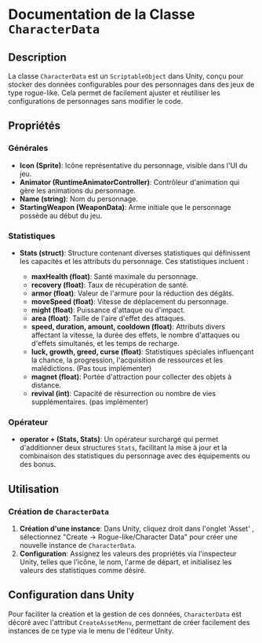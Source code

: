 # Documentation de la Classe `CharacterData`

## Description

La classe `CharacterData` est un `ScriptableObject` dans Unity, conçu pour stocker des données configurables pour des personnages dans des jeux de type rogue-like. Cela permet de facilement ajuster et réutiliser les configurations de personnages sans modifier le code.

## Propriétés

### Générales

- **Icon (Sprite)**: Icône représentative du personnage, visible dans l'UI du jeu.
- **Animator (RuntimeAnimatorController)**: Contrôleur d'animation qui gère les animations du personnage.
- **Name (string)**: Nom du personnage.
- **StartingWeapon (WeaponData)**: Arme initiale que le personnage possède au début du jeu.

### Statistiques

- **Stats (struct)**: Structure contenant diverses statistiques qui définissent les capacités et les attributs du personnage. Ces statistiques incluent :

  - **maxHealth (float)**: Santé maximale du personnage.
  - **recovery (float)**: Taux de récupération de santé.
  - **armor (float)**: Valeur de l'armure pour la réduction des dégâts.
  - **moveSpeed (float)**: Vitesse de déplacement du personnage.
  - **might (float)**: Puissance d'attaque ou d'impact.
  - **area (float)**: Taille de l'aire d'effet des attaques.
  - **speed, duration, amount, cooldown (float)**: Attributs divers affectant la vitesse, la durée des effets, le nombre d'attaques ou d'effets simultanés, et les temps de recharge.
  - **luck, growth, greed, curse (float)**: Statistiques spéciales influençant la chance, la progression, l'acquisition de ressources et les malédictions. (Pas tous implémenter)
  - **magnet (float)**: Portée d'attraction pour collecter des objets à distance.
  - **revival (int)**: Capacité de résurrection ou nombre de vies supplémentaires. (pas implémenter)

### Opérateur

- **operator + (Stats, Stats)**: Un opérateur surchargé qui permet d'additionner deux structures `Stats`, facilitant la mise à jour et la combinaison des statistiques du personnage avec des équipements ou des bonus.

## Utilisation

### Création de `CharacterData`

1. **Création d'une instance**: Dans Unity, cliquez droit dans l'onglet 'Asset' , sélectionnez "Create -> Rogue-like/Character Data" pour créer une nouvelle instance de `CharacterData`.
2. **Configuration**: Assignez les valeurs des propriétés via l'inspecteur Unity, telles que l'icône, le nom, l'arme de départ, et initialisez les valeurs des statistiques comme désiré.


## Configuration dans Unity

Pour faciliter la création et la gestion de ces données, `CharacterData` est décoré avec l'attribut `CreateAssetMenu`, permettant de créer facilement des instances de ce type via le menu de l'éditeur Unity.

